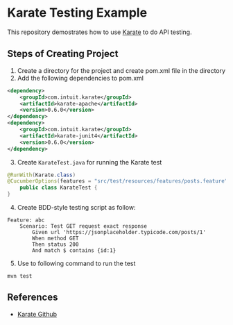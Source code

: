 # Karate Testing Example
This repository demostrates how to use [Karate](https://github.com/intuit/karate) to do API testing.

## Steps of Creating Project
1. Create a directory for the project and create pom.xml file in the directory
2. Add the following dependencies to pom.xml
``` xml
<dependency>
    <groupId>com.intuit.karate</groupId>
    <artifactId>karate-apache</artifactId>
    <version>0.6.0</version>
</dependency>
<dependency>
    <groupId>com.intuit.karate</groupId>
    <artifactId>karate-junit4</artifactId>
    <version>0.6.0</version>
</dependency>
```
3. Create `KarateTest.java` for running the Karate test
``` Java
@RunWith(Karate.class)
@CucumberOptions(features = "src/test/resources/features/posts.feature")
    public class KarateTest {
}
```
4. Create BDD-style testing script as follow:
``` Gherkin
Feature: abc
    Scenario: Test GET request exact response
        Given url 'https://jsonplaceholder.typicode.com/posts/1'
        When method GET
        Then status 200
        And match $ contains {id:1}
```
5. Use to following command to run the test
```
mvn test
```

## References
- [Karate Github](https://github.com/intuit/karate)

